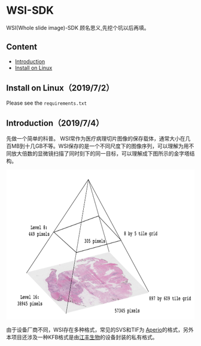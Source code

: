 # WSI-SDK
WSI(Whole slide image)-SDK 顾名思义,先挖个坑以后再填。

## Content
* [Introduction](#introduction)
* [Install on Linux](#Install_on_Linux)

## Install on Linux（2019/7/2）
Please see the `requirements.txt`

## Introduction（2019/7/4）
先做一个简单的科普。
WSI常作为医疗病理切片图像的保存载体，通常大小在几百MB到十几GB不等。WSI保存的是一个不同尺度下的图像序列，可以理解为用不同放大倍数的显微镜扫描了同时刻下的同一目标，可以理解成下图所示的金字塔结构。

<div align=center><img width = '600' height ='400' src ="https://github.com/caibojun/WSI-SDK/blob/master/image/svs_pyramid.png"/></div>

由于设备厂商不同，WSI存在多种格式，常见的SVS和TIF为 [Aperio](http://www.aperio.com/documents/api/Aperio_Digital_Slides_and_Third-party_data_interchange.pdf)的格式，另外本项目还涉及一种KFB格式是由[江丰生物](http://www.kfbio.cn/)的设备封装的私有格式。
